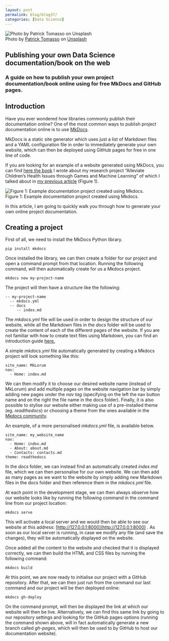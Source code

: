 ```yaml
---
layout: post
permalink: blog/blog37/
categories: [Data Science]
---
```


![Photo by [Patrick Tomasso](https://unsplash.com/@impatrickt?utm_source=medium&utm_medium=referral) on [Unsplash](https://unsplash.com?utm_source=medium&utm_medium=referral)](https://cdn-images-1.medium.com/max/10944/0*fPoR8PVXZswFfiOe) <br> Photo by [Patrick Tomasso](https://unsplash.com/@impatrickt?utm_source=medium&utm_medium=referral) on [Unsplash](https://unsplash.com/?utm_source=medium&utm_medium=referral)

<!--end_excerpt-->

## Publishing your own Data Science documentation/book on the web

### A guide on how to publish your own project documentation/book online using for free MkDocs and GitHub pages.

## Introduction

Have you ever wondered how libraries commonly publish their documentation online? One of the most common ways to publish project documentation online is to use [MkDocs](https://www.mkdocs.org/).

MkDocs is a static site generator which uses just a list of Markdown files and a YAML configuration file in order to immediately generate your own website, which can then be deployed using GitHub pages for free in one line of code.

If you are looking for an example of a website generated using MkDocs, you can find [here the book](https://pierpaolo28.github.io/thesis_book/) I wrote about my research project “Alleviate Children’s Health Issues through Games and Machine Learning” of which I talked about in [my previous article](https://towardsdatascience.com/disability-diagnostic-using-eeg-time-series-analysis-8035300837ac) (Figure 1).

![Figure 1: [Example documentation project created using Mkdocs.](https://pierpaolo28.github.io/thesis_book/)](https://cdn-images-1.medium.com/max/6304/1*TO2nO48n_tOAsITEJPxjZA.png) <br> Figure 1: Example documentation project created using Mkdocs.

In this article, I am going to quickly walk you through how to generate your own online project documentation.

## Creating a project

First of all, we need to install the MkDocs Python library.

    pip install mkdocs

Once installed the library, we can then create a folder for our project and open a command prompt from that location. Running the following command, will then automatically create for us a Mkdocs project.

    mkdocs new my-project-name

The project will then have a structure like the following:

    -- my-project-name
      -- mkdocs.yml
      -- docs
         -- index.md

The *mkdocs.yml* file will be used in order to design the structure of our website, while all the Markdown files in the *docs* folder will be used to create the content of each of the different pages of the website. If you are not familiar with how to create text files using Markdown, you can find an introduction guide [here.](https://www.markdownguide.org/getting-started/)

A simple *mkdocs.yml* file automatically generated by creating a Mkdocs project will look something like this:

    site_name: MkLorum
    nav:     
      - Home: index.md

We can then modify it to choose our desired website name (instead of MkLorum) and add multiple pages on the website navigation bar by simply adding new pages under the *nav tag* (specifying on the left the nav button name and on the right the file name in the docs folder). Finally, it is also possible to stylise our website either making use of a pre-installed theme (eg. *readthedocs*) or choosing a theme from the ones available in the [Mkdocs community](https://github.com/mkdocs/mkdocs/wiki/MkDocs-Themes).

An example, of a more personalised *mkdocs.yml* file, is available below.

    site_name: my_website_name
    nav:     
      - Home: index.md     
      - About: about.md
      - Contacts: contacts.md
    theme: readthedocs

In the *docs* folder, we can instead find an automatically created *index.md* file, which we can then personalise for our own website. We can then add as many pages as we want to the website by simply adding new Markdown files in the docs folder and then reference them in the *mkdocs.yml* file.

At each point in the development stage, we can then always observe how our website looks like by running the following command in the command line from our project location:

    mkdocs serve

This will activate a local server and we would then be able to see our website at this address: [http://127.0.0.1:8000](http://127.0.0.1:8000) . As soon as our local server is running, in case we modify any file (and save the changes), they will be automatically displayed on the website.

Once added all the content to the website and checked that it is displayed correctly, we can then build the HTML and CSS files by running the following command:

    mkdocs build

At this point, we are now ready to initialise our project with a GitHub repository. After that, we can then just run from the command our last command and our project will be then deployed online:

    mkdocs gh-deploy

On the command prompt, will then be displayed the link at which our website will then be live. Alternatively, we can find this same link by going to our repository settings and looking for the GitHub pages options (running the command shown above, will in fact automatically generate a new branch called *gh-pages*, which will then be used to by GitHub to host our documentation website).
